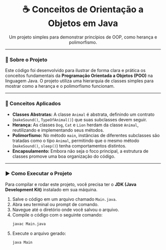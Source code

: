 <h1 align="center">☕ Conceitos de Orientação a Objetos em Java</h1>

<p align="center">
  Um projeto simples para demonstrar princípios de OOP, como herança e polimorfismo.
</p>

---

### 📜 Sobre o Projeto

Este código foi desenvolvido para ilustrar de forma clara e prática os conceitos fundamentais da **Programação Orientada a Objetos (POO)** na linguagem Java. O projeto utiliza uma hierarquia de classes simples para mostrar como a herança e o polimorfismo funcionam.

---

### 🧠 Conceitos Aplicados

* **Classes Abstratas:** A classe `Animal` é abstrata, definindo um contrato (`makeSound()`, `TypeOfAnimal()`) que suas subclasses devem seguir.
* **Herança:** As classes `Dog`, `Cat` e `Lion` herdam da classe `Animal`, reutilizando e implementando seus métodos.
* **Polimorfismo:** No método `main`, instâncias de diferentes subclasses são tratadas como o tipo `Animal`, permitindo que o mesmo método (`makeSound()`, `sleep()`) tenha comportamentos distintos.
* **Encapsulamento:** Embora não seja o foco principal, a estrutura de classes promove uma boa organização do código.

---

### ▶️ Como Executar o Projeto

Para compilar e rodar este projeto, você precisa ter o **JDK (Java Development Kit)** instalado em sua máquina.

1.  Salve o código em um arquivo chamado `Main.java`.
2.  Abra seu terminal ou prompt de comando.
3.  Navegue até o diretório onde você salvou o arquivo.
4.  Compile o código com o seguinte comando:
    ```bash
    javac Main.java
    ```
5.  Execute o arquivo gerado:
    ```bash
    java Main
    ```